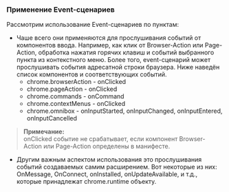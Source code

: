 ### Применение Event-сценариев

Рассмотрим использование Event-сценариев по пунктам:

* Чаше всего они применяются для прослушивания событий от компонентов ввода. Например, как клик от Browser-Action или Page-Action, обработка нажатия горячих клавиш и событий выбранного пункта из контекстного меню. Более того, event-сценарий может прослушивать события адресатной строки браузера. Ниже наведён список компонентов и соответствующих событий.
  * chrome.browserAction - onClicked
  * chrome.pageAction - onClicked
  * chrome.commands - onCommand
  * chrome.contextMenus - onClicked
  * chrome.omnibox - onInputStarted, onInputChanged, onInputEntered, onInputCancelled

> **Примечание:**  
> onClicked событие не срабатывает, если компонент Browser-Action или Page-Action определены в манифесте.

* Другим важным аспектом использования это прослушивания событий создаваемых самим расширением. Вот некоторые из них: OnMessage, OnConnect, onInstalled, onUpdateAvailable, и т.д., которые принадлежат chrome.runtime объекту.



